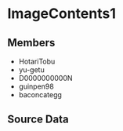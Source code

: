 # ImageContents1

## Members

- HotariTobu
- yu-getu
- D0000000000N
- guinpen98
- baconcategg

## Source Data